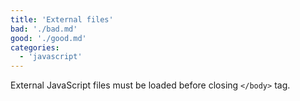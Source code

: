 ```yaml
---
title: 'External files'
bad: './bad.md'
good: './good.md'
categories:
  - 'javascript'
---
```


External JavaScript files must be loaded before closing `</body>` tag.
